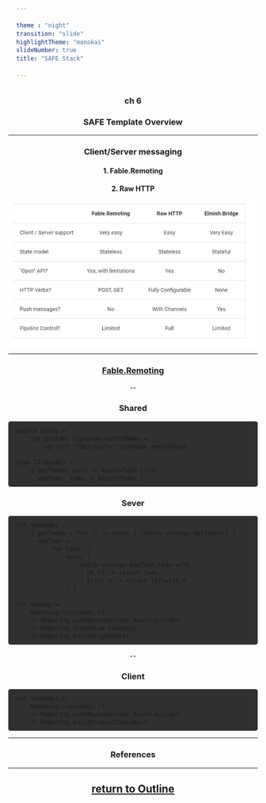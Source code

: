 ```yaml
---

theme : "night"
transition: "slide"
highlightTheme: "monokai"
slideNumber: true
title: "SAFE Stack"

---
```


### ch 6

### SAFE Template Overview

<style>
pre {
  background: #303030;
  padding: 10px 16px;
  border-radius: 0.3em;
  counter-reset: line;
}
pre code[class*="="] .line {
  display: block;
  line-height: 1.8rem;
  font-size: 1em;
}
pre code[class*="="] .line:before {
  counter-increment: line;
  content: counter(line);
  display: inline-block;
  border-right: 3px solid #6ce26c !important;
  padding: 0 .5em;
  margin-right: .5em;
  color: #afafaf !important;
  width: 24px;
  text-align: right;
}

.reveal .slides > section > section {
  text-align: center;
}

h1,h2,h3,h4 {
  text-align: center;
}

p {
  text-align: center;
}
</style>

---

### Client/Server messaging

#### 1. Fable.Remoting
#### 2. Raw HTTP

![](./img/compare.JPG)

---

### [Fable.Remoting](https://zaid-ajaj.github.io/Fable.Remoting/)

--

### Shared

```fsharp=
module Route =
    let builder typeName methodName =
        sprintf "/api/%s/%s" typeName methodName

type ITodosApi =
    { getTodos: unit -> Async<Todo list>
      addTodo: Todo -> Async<Todo> }
```

### Sever

```fsharp=
let todosApi =
    { getTodos = fun () -> async { return storage.GetTodos() }
      addTodo =
          fun todo ->
              async {
                  match storage.AddTodo todo with
                  | Ok () -> return todo
                  | Error e -> return failwith e
              } }

let webApp =
    Remoting.createApi ()
    |> Remoting.withRouteBuilder Route.builder
    |> Remoting.fromValue todosApi
    |> Remoting.buildHttpHandler
```

--

### Client

```fsharp=
let todosApi =
    Remoting.createApi ()
    |> Remoting.withRouteBuilder Route.builder
    |> Remoting.buildProxy<ITodosApi>
```

---

### References

---

## [return to Outline](../../export/#/2)
